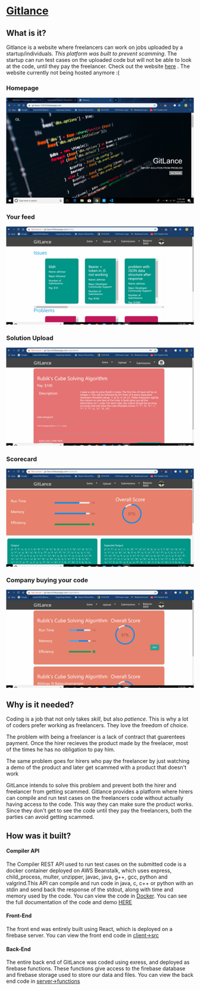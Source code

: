 # [Gitlance](https://git-lance.firebaseapp.com)

## What is it?

Gitlance is a website where freelancers can work on jobs uploaded by a startup/individuals. <i>This platform was built to prevent scamming</i>. The startup can run test cases on the uploaded code but will not be able to look at the code, until they pay the freelancer. Check out the website [here](https://git-lance.firebaseapp.com) . The website currently not being hosted anymore :(

### Homepage

![Gitlance Home Page](pictures/Gilance-HomePage.png)

### Your feed

![Gitlance Feed Page](pictures/yourfeed.gif)

### Solution Upload

![Gitlance Solution Upload](pictures/solutionupload.gif)

### Scorecard

![Gitlance Scorecard](pictures/scorecard.gif)

### Company buying your code

![Gitlance company buying](pictures/company.gif)

## Why is it needed?

Coding is a job that not only takes <i>skill</i>, but also <i>patience</i>. This is why a lot of coders prefer working as freelancers. They love the freedom of choice.

The problem with being a freelancer is a lack of contract that guarentees payment. Once the hirer recieves the product made by the freelacer, most of the times he has no obligation to pay him.

The same problem goes for hirers who pay the freelancer by just watching a demo of the product and later get scammed with a product that doesn't work

GitLance intends to solve this problem and prevent both the hirer and freelancer from getting scammed. Gitlance provides a platform where hirers can compile and run test cases on the freelancers code without actually having access to the code. This way they can make sure the product works. Since they don't get to see the code until they pay the freelancers, both the parties can avoid getting scammed.

## How was it built?

#### Compiler API

The Compiler REST API used to run test cases on the submitted code is a docker container deployed on AWS Beanstalk, which uses express, child_process, multer, unzipper, javac, java, g++, gcc, python and valgrind.This API can compile and run code in java, c, c++ or python with an stdin and send back the response of the stdout, along with time and memory used by the code. You can view the code in [Docker](https://github.com/ABHINAV112/GitLance/tree/master/Docker). You can see the full documentation of the code and demo [HERE](https://github.com/naseer2426/Compiler-REST-API)

#### Front-End

The front end was entirely built using React, which is deployed on a firebase server. You can view the front end code in [client->src](https://github.com/ABHINAV112/GitLance/tree/master/client/src)

#### Back-End

The entire back end of GitLance was coded using exress, and deployed as firebase functions. These functions give access to the firebase database and firebase storage used to store our data and files. You can view the back end code in [server->functions](https://github.com/ABHINAV112/GitLance/tree/master/server/functions)
